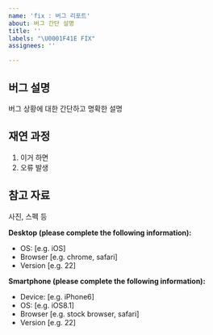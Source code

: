 ```yaml
---
name: 'fix : 버그 리포트'
about: 버그 간단 설명
title: ''
labels: "\U0001F41E FIX"
assignees: ''

---
```


## 버그 설명
버그 상황에 대한 간단하고 명확한 설명

## 재연 과정
1. 이거 하면
2. 오류 발생

## 참고 자료
사진, 스펙 등

**Desktop (please complete the following information):**
 - OS: [e.g. iOS]
 - Browser [e.g. chrome, safari]
 - Version [e.g. 22]

**Smartphone (please complete the following information):**
 - Device: [e.g. iPhone6]
 - OS: [e.g. iOS8.1]
 - Browser [e.g. stock browser, safari]
 - Version [e.g. 22]
